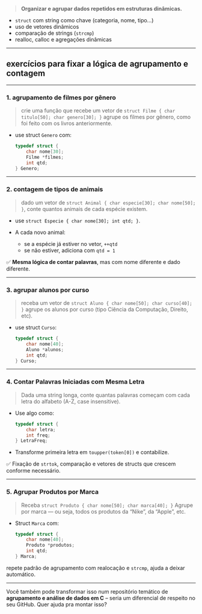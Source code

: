 > **Organizar e agrupar dados repetidos em estruturas dinâmicas.**

* `struct` com string como chave (categoria, nome, tipo…)
* uso de vetores dinâmicos
* comparação de strings (`strcmp`)
* realloc, calloc e agregações dinâmicas

---

## exercícios para fixar a lógica de agrupamento e contagem

---

### **1. agrupamento de filmes por gênero**
> crie uma função que recebe um vetor de `struct Filme { char titulo[50]; char genero[30]; }`
> agrupe os filmes por gênero, como foi feito com os livros anteriormente.
* use struct `Genero` com:
  ```c
  typedef struct {
      char nome[30];
      Filme *filmes;
      int qtd;
  } Genero;
  ```

---

### **2. contagem de tipos de animais**
> dado um vetor de `struct Animal { char especie[30]; char nome[50]; }`,
> conte quantos animais de cada espécie existem.
* use `struct Especie { char nome[30]; int qtd; }`.
* A cada novo animal:

  * se a espécie já estiver no vetor, `++qtd`
  * se não estiver, adiciona com `qtd = 1`

✅ **Mesma lógica de contar palavras**, mas com nome diferente e dado diferente.

---

### **3. agrupar alunos por curso**
> receba um vetor de `struct Aluno { char nome[50]; char curso[40]; }`
> agrupe os alunos por curso (tipo Ciência da Computação, Direito, etc).
* use struct `Curso`:

  ```c
  typedef struct {
      char nome[40];
      Aluno *alunos;
      int qtd;
  } Curso;
  ```

---

### **4. Contar Palavras Iniciadas com Mesma Letra**

> Dada uma string longa, conte quantas palavras começam com cada letra do alfabeto (A-Z, case insensitive).

* Use algo como:

  ```c
  typedef struct {
      char letra;
      int freq;
  } LetraFreq;
  ```

* Transforme primeira letra em `toupper(token[0])` e contabilize.

✅ Fixação de `strtok`, comparação e vetores de structs que crescem conforme necessário.

---

### **5. Agrupar Produtos por Marca**

> Receba `struct Produto { char nome[50]; char marca[40]; }`
> Agrupe por marca — ou seja, todos os produtos da “Nike”, da “Apple”, etc.

* Struct `Marca` com:

  ```c
  typedef struct {
      char nome[40];
      Produto *produtos;
      int qtd;
  } Marca;
  ```

repete padrão de agrupamento com realocação e `strcmp`, ajuda a deixar automático.

---
Você também pode transformar isso num repositório temático de **agrupamento e análise de dados em C** – seria um diferencial de respeito no seu GitHub. Quer ajuda pra montar isso?
